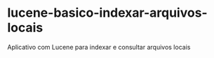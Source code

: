 lucene-basico-indexar-arquivos-locais
=====================================

Aplicativo com Lucene para indexar e consultar arquivos locais
